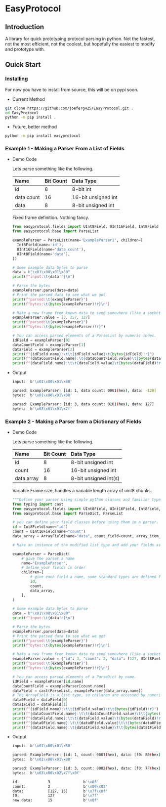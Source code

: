 # EasyProtocol

## Introduction

A library for quick prototyping protocol parsing in python. Not the fastest, not the most efficient, not the coolest, but hopefully the easiest to modify and prototype with.

## Quick Start

### Installing

For now you have to install from source, this will be on pypi soon.

- Current Method

```bash
git clone https://github.com/joeferg425/EasyProtocol.git .
cd EasyProtocol
python -m pip install .
```

- Future, better method

```bash
python -m pip install easyprotocol
```

### Example 1 - Making a Parser From a List of Fields

- Demo Code

  Lets parse something like the following.

  | Name       | Bit Count | Data Type           |
  |:--         |:--        |:--                  |
  | id         | 8         | 8-bit int           |
  | data count | 16        | 16-bit unsigned int |
  | data       | 8         | 8-bit unsigned int  |

  Fixed frame definition. Nothing fancy.

  ```python
  from easyprotocol.fields import UInt8Field, UInt16Field, Int8Field
  from easyprotocol.base import ParseList

  exampleParser = ParseList(name='ExampleParser1', children=[
    Int8Field(name='id'),
    UInt16Field(name='data count'),
    UInt8Field(name='data'),
  ])

  # Some example data bytes to parse
  data = b"\x01\x00\x01\x80"
  print(f"input:\t{data!r}\n")

  # Parse the bytes
  exampleParser.parse(data=data)
  # Print the parsed data to see what we got
  print(f"parsed:\t{exampleParser}")
  print(f"bytes:\t{bytes(exampleParser)!r}\n")

  # Make a new frame from known data to send somewhere (like a socket)
  exampleParser.value = [3, 257, 127]
  print(f"parsed:\t{exampleParser}")
  print(f"bytes:\t{bytes(exampleParser)!r}")

  # You can access parsed elements of a ParseList by numeric index.
  idField = exampleParser[0]
  dataCountField = exampleParser[1]
  dataField = exampleParser[2]
  print(f"{idField.name}:\t\t{idField.value}\t{bytes(idField)!r}")
  print(f"{dataCountField.name}:\t{dataCountField.value}\t{bytes(dataCountField)!r}")
  print(f"{dataField.name}:\t\t{dataField.value}\t{bytes(dataField)!r}")
  ```

- Output

  ```bash
  input:  b'\x01\x00\x01\x80'

  parsed: ExampleParser: [id: 1, data count: 0001(hex), data: -128]
  bytes:  b'\x01\x00\x01\x80'

  parsed: ExampleParser: [id: 3, data count: 0101(hex), data: 127]
  bytes:  b'\x03\x01\x01\x7f'
  ```


### Example 2 - Making a Parser from a Dictionary of Fields

- Demo Code

  Lets parse something like the following.

  | Name       | Bit Count | Data Type              |
  |:--         |:--        |:--                     |
  | id         | 8         | 8-bit unsigned int     |
  | count      | 16        | 16-bit unsigned int    |
  | data array | 8         | 8-bit unsigned int(s)  |

  Variable Frame size, handles a variable length array of uint8 chunks.

  ```python
  """Define your parser using simple python classes and familiar types."""
  from typing import cast
  from easyprotocol.fields import UInt8Field, UInt16Field, Int8Field, ArrayField
  from easyprotocol.base import ParseDict, ParseList

  # you can define your field classes before using them in a parser.
  id = Int8Field(name="id")
  count = UInt16Field(name="count")
  data_array = ArrayField(name="data", count_field=count, array_item_class=UInt8Field)

  # Make an instance of the modified list type and add your fields as the list items.

  exampleParser = ParseDict(
      # give the parser a name
      name="ExampleParser",
      # define your fields in order
      children=[
          # give each field a name, some standard types are defined for you.
          id,
          count,
          data_array,
      ],
  )

  # Some example data bytes to parse
  data = b"\x01\x00\x01\x80"
  print(f"input:\t{data!r}\n")

  # Parse the bytes
  exampleParser.parse(data=data)
  # Print the parsed data to see what we got
  print(f"parsed:\t{exampleParser}")
  print(f"bytes:\t{bytes(exampleParser)!r}\n")

  # Make a new frame from known data to send somewhere (like a socket)
  exampleParser.value = {"id": 3, "count": 2, "data": [127, UInt8Field(name="new data", value=15)]}
  print(f"parsed:\t{exampleParser}")
  print(f"bytes:\t{bytes(exampleParser)!r}\n")

  # You can access parsed elements of a ParseDict by name.
  idField = exampleParser[id.name]
  dataCountField = exampleParser[count.name]
  dataField = cast(ParseList, exampleParser[data_array.name])
  # The ArrayField is a list type, so children are accessed by numeric index.
  data0Field = dataField[0]
  data1Field = dataField[1]
  print(f"{idField.name}:\t\t{idField.value}\t\t{bytes(idField)!r}")
  print(f"{dataCountField.name}:\t\t{dataCountField.value}\t\t{bytes(dataCountField)!r}")
  print(f"{dataField.name}:\t\t{dataField.value}\t{bytes(dataField)!r}")
  print(f"{data0Field.name}:\t\t{data0Field.value}\t\t{bytes(data0Field)!r}")
  print(f"{data1Field.name}:\t{data1Field.value}\t\t{bytes(data1Field)!r}")
  ```

- Output

  ```bash
  input:  b'\x01\x00\x01\x80'

  parsed: ExampleParser: [id: 1, count: 0001(hex), data: [f0: 80(hex)]]
  bytes:  b'\x01\x00\x01\x80'

  parsed: ExampleParser: [id: 3, count: 0002(hex), data: [f0: 7F(hex), new data: 0F(hex)]]
  bytes:  b'\x03\x00\x02\x7f\x0f'

  id:             3               b'\x03'
  count:          2               b'\x00\x02'
  data:           [127, 15]       b'\x7f\x0f'
  f0:             127             b'\x7f'
  new data:       15              b'\x0f'
  ```
